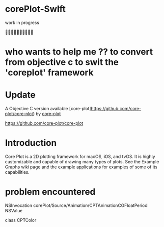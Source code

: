 # corePlot-SwIft

work in progress

🚧🚧🚧🚧🚧🚧🚧🚧🚧🚧


# who wants to help me ?? to convert from objective c to swit the 'coreplot' framework


# Update

A Objective C version available [core-plot]https://github.com/core-plot/core-plot) by [core-plot](https://github.com/core-plot/)

https://github.com/core-plot/core-plot



# Introduction

Core Plot is a 2D plotting framework for macOS, iOS, and tvOS. It is highly customizable and capable of drawing many types of plots. See the Example Graphs wiki page and the example applications for examples of some of its capabilities.



# problem encountered

NSInvocation                                    corePlot/Source/Animation/CPTAnimationCGFloatPeriod
NSValue


class CPTColor
